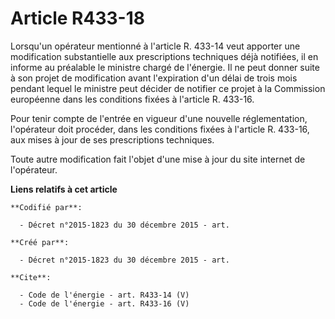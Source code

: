 # Article R433-18

Lorsqu'un opérateur mentionné à l'article R. 433-14 veut apporter une modification substantielle aux prescriptions techniques
déjà notifiées, il en informe au préalable le ministre chargé de l'énergie. Il ne peut donner suite à son projet de
modification avant l'expiration d'un délai de trois mois pendant lequel le ministre peut décider de notifier ce projet à la
Commission européenne dans les conditions fixées à l'article R. 433-16. 

Pour tenir compte de l'entrée en vigueur d'une nouvelle réglementation, l'opérateur doit procéder, dans les conditions fixées
à l'article R. 433-16, aux mises à jour de ses prescriptions techniques. 

Toute autre modification fait l'objet d'une mise à jour du site internet de l'opérateur.

**Liens relatifs à cet article**

	**Codifié par**:

	  - Décret n°2015-1823 du 30 décembre 2015 - art.

	**Créé par**:

	  - Décret n°2015-1823 du 30 décembre 2015 - art.

	**Cite**:

	  - Code de l'énergie - art. R433-14 (V)
	  - Code de l'énergie - art. R433-16 (V)
